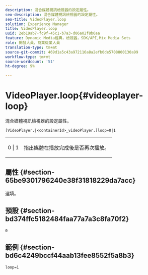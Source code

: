 ```yaml
---
description: 混合媒體視訊檢視器的設定屬性。
seo-description: 混合媒體視訊檢視器的設定屬性。
seo-title: VideoPlayer.loop
solution: Experience Manager
title: VideoPlayer.loop
uuid: 2eb19ab7-fc9f-45c1-b7a3-d06a02f8b6aa
feature: Dynamic Media經典，檢視器，SDK/API,Mix Media Sets
role: 開發人員，商業從業人員
translation-type: tm+mt
source-git-commit: 469d1a5c43a972116a8a2efb0de5708800130a99
workflow-type: tm+mt
source-wordcount: '51'
ht-degree: 9%

---
```



# VideoPlayer.loop{#videoplayer-loop}

混合媒體視訊檢視器的設定屬性。

`[VideoPlayer.|<containerId>_videoPlayer.]loop=0|1`

<table id="table_2A4F898BBF88417DB0834B7F78637F5D"> 
 <tbody> 
  <tr> 
   <td colname="col1"> <p> <span class="codeph"> 0 | 1</span> </p> </td> 
   <td colname="col2"> <p>指出媒體在播放完成後是否再次播放。 </p> </td> 
  </tr> 
 </tbody> 
</table>

## 屬性 {#section-65be9301796240e38f31818229da7acc}

選填。

## 預設 {#section-bd374ffc5182484faa77a7a3c8fa70f2}

`0`

## 範例 {#section-bd6c4249bccf44aab13fee8552f5a8b3}

`loop=1`
